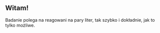 ## Witam!

Badanie polega na reagowani na pary liter, tak szybko i dokładnie, jak to tylko możliwe.
